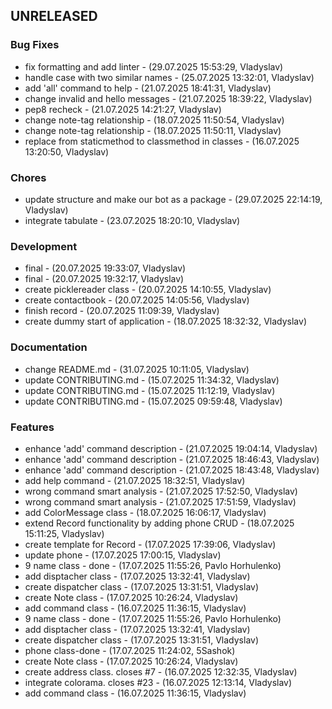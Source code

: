 ## UNRELEASED

### Bug Fixes

- fix formatting and add linter - (29.07.2025 15:53:29, Vladyslav)
- handle case with two similar names - (25.07.2025 13:32:01, Vladyslav)
- add 'all' command to help - (21.07.2025 18:41:31, Vladyslav)
- change invalid and hello messages - (21.07.2025 18:39:22, Vladyslav)
- pep8 recheck - (21.07.2025 14:21:27, Vladyslav)
- change note-tag relationship - (18.07.2025 11:50:54, Vladyslav)
- change note-tag relationship - (18.07.2025 11:50:11, Vladyslav)
- replace from staticmethod to classmethod in classes - (16.07.2025 13:20:50, Vladyslav)

### Chores

- update structure and make our bot as a package - (29.07.2025 22:14:19, Vladyslav)
- integrate tabulate - (23.07.2025 18:20:10, Vladyslav)

### Development

- final - (20.07.2025 19:33:07, Vladyslav)
- final - (20.07.2025 19:32:17, Vladyslav)
- create picklereader class - (20.07.2025 14:10:55, Vladyslav)
- create contactbook - (20.07.2025 14:05:56, Vladyslav)
- finish record - (20.07.2025 11:09:39, Vladyslav)
- create dummy start of application - (18.07.2025 18:32:32, Vladyslav)

### Documentation

- change README.md - (31.07.2025 10:11:05, Vladyslav)
- update CONTRIBUTING.md - (15.07.2025 11:34:32, Vladyslav)
- update CONTRIBUTING.md - (15.07.2025 11:12:19, Vladyslav)
- update CONTRIBUTING.md - (15.07.2025 09:59:48, Vladyslav)

### Features

- enhance 'add' command description - (21.07.2025 19:04:14, Vladyslav)
- enhance 'add' command description - (21.07.2025 18:46:43, Vladyslav)
- enhance 'add' command description - (21.07.2025 18:43:48, Vladyslav)
- add help command - (21.07.2025 18:32:51, Vladyslav)
- wrong command smart analysis - (21.07.2025 17:52:50, Vladyslav)
- wrong command smart analysis - (21.07.2025 17:51:59, Vladyslav)
- add ColorMessage class - (18.07.2025 16:06:17, Vladyslav)
- extend Record functionality by adding phone CRUD - (18.07.2025 15:11:25, Vladyslav)
- create template for Record - (17.07.2025 17:39:06, Vladyslav)
- update phone - (17.07.2025 17:00:15, Vladyslav)
- 9 name class - done - (17.07.2025 11:55:26, Pavlo Horhulenko)
- add disptacher class - (17.07.2025 13:32:41, Vladyslav)
- create dispatcher class - (17.07.2025 13:31:51, Vladyslav)
- create Note class - (17.07.2025 10:26:24, Vladyslav)
- add command class - (16.07.2025 11:36:15, Vladyslav)
- 9 name class - done - (17.07.2025 11:55:26, Pavlo Horhulenko)
- add disptacher class - (17.07.2025 13:32:41, Vladyslav)
- create dispatcher class - (17.07.2025 13:31:51, Vladyslav)
- phone class-done - (17.07.2025 11:24:02, 5Sashok)
- create Note class - (17.07.2025 10:26:24, Vladyslav)
- create address class. closes #7 - (16.07.2025 12:32:35, Vladyslav)
- integrate colorama. closes #23 - (16.07.2025 12:13:14, Vladyslav)
- add command class - (16.07.2025 11:36:15, Vladyslav)

